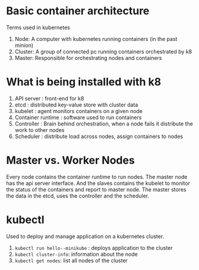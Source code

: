 # Basic container architecture

Terms used in kubernetes
1. Node: A computer with kubernetes running containers (in the past minion)
2. Cluster: A group of connected pc running containers orchestrated by k8
3. Master: Responsible for orchestrating nodes and containers
   

# What is being installed with k8
1. API server : front-end for k8
2. etcd : distributed key-value store with cluster data
3. kubelet : agent monitors containers on a given node 
4. Container runtime : software used to run containers
5. Controller : Brain behind orchestration, when a node fails it distribute the work to other nodes
6. Scheduler : distribute load across nodes, assign containers to nodes

# Master vs. Worker Nodes 
Every node contains the container runtime to run nodes. The master node has
the api server interface. And the slaves contains the kubelet to  monitor the
status of the containers and report to master node. The master stores the data
in the etcd, uses the controller and  the scheduler.

# kubectl
Used to deploy and manage application on a kubernetes cluster. 
1. `kubectl run hello--minikube` : deploys application to the cluster
2. `kubectl cluster-info`: information about the node 
3. `kubectl get nodes`: list all nodes of the cluster
